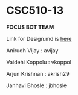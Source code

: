 # CSC510-13


**FOCUS BOT TEAM** 

Link for Design.md is [here](DESIGN.md)

Anirudh Vijay : avijay

Vaidehi Koppolu : vkoppol

Arjun Krishnan : akrish29

Janhavi Bhosle : jbhosle


